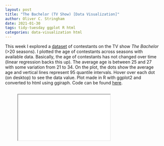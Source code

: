 ```yaml
---
layout: post
title: "The Bachelor (TV Show) [Data Visualization]"
author: Oliver C. Stringham
date: 2021-01-30
tags: tidy-tuesday ggplot R html
categories: data-visualization html
---
```


This week I explored a [dataset](https://data.world/aerispaha/the-bachelor-contestants/workspace/file?filename=historical_bachelor_contestants.csv) of contestants on the TV show _The Bachelor_ (>20 seasons). I plotted the age of contestants across seasons with available data. Basically, the age of contestants has not changed over time (linear regression backs this up). The average age is between 25 and 27 with some variation from 21 to 34. On the plot, the dots show the average age and vertical lines represent 95 quantile intervals. Hover over each dot (on desktop) to see the data value. Plot made in R with ggplot2 and converted to html using ggiraph. Code can be found [here](https://github.com/ocstringham/tidy_tuesday/blob/main/scripts/2021-01-27-bachelor.R). 


<div class="container">    
    <div class="columns is-centered is-mobile">
    <div class="column"> 
        <figure class="image is-5by4">
            <iframe class='has-ratio' src="assets/html-widgets/bachelor_age.html"> </iframe>
        </figure>
    </div>
    </div>
</div>